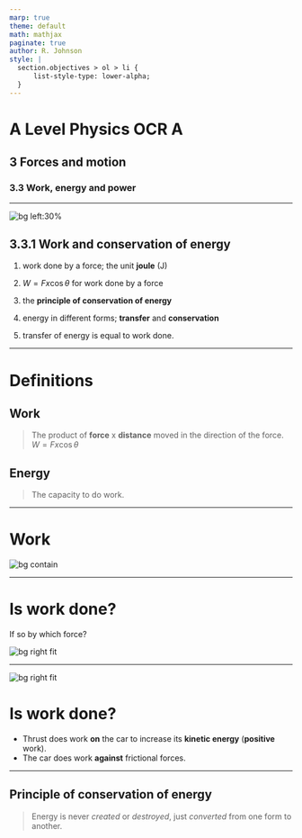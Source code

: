 ```yaml
---
marp: true
theme: default
math: mathjax
paginate: true
author: R. Johnson
style: |
  section.objectives > ol > li {
      list-style-type: lower-alpha;
  }
---
```


# A Level Physics OCR A

## 3 Forces and motion

### 3.3 Work, energy and power

---

<!-- _class: objectives -->

![bg left:30%](https://assets.justenergy.com/wp-content/uploads/2020/11/potential-energy-kinetic-energy-differences-explained-light-image.jpg)

## 3.3.1 Work and conservation of energy

1. work done by a force; the unit **joule** (J)

2. $W = Fx \cos \theta$ for work done by a force

3. the **principle of conservation of energy**

4. energy in different forms; **transfer** and **conservation**

5. transfer of energy is equal to work done.

---

# Definitions

## Work

> The product of **force** x **distance** moved in the direction of the force.
> $W = Fx \cos \theta$

## Energy

> The capacity to do work.

---

# Work

![bg contain](https://assets.coursehero.com/study-guides/lumen/images/physics/7-1-work-the-scientific-definition/Figure_08_02_011.jpg)

---

# Is work done?

If so by which force?

![bg right fit](https://edurev.gumlet.io/ApplicationImages/Temp/12341644_2a5ee51d-1507-4bb8-973d-9e00024b9e76_lg.png?dpr=1.0&q=50&w=768)

---

![bg right fit](https://www.gcsescience.com/forces-moving-car.gif)

# Is work done?

- Thrust does work **on** the car to increase its **kinetic energy** (**positive** work).
- The car does work **against** frictional forces.

---

## Principle of conservation of energy

> Energy is never _created_ or _destroyed_, just _converted_ from one form to another.

